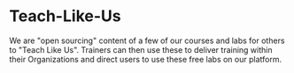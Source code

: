 # Teach-Like-Us
We are "open sourcing" content of a few of our courses and labs for others to "Teach Like Us". Trainers can then use these to deliver training within their Organizations and direct users to use these free labs on our platform. 
